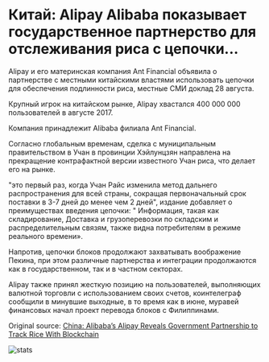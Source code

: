 # Китай: Alipay Alibaba показывает государственное партнерство для отслеживания риса с цепочки...

Alipay и его материнская компания Ant Financial объявила о партнерстве с местными китайскими властями использовать цепочки для обеспечения подлинности риса, местные СМИ доклад 28 августа.

Крупный игрок на китайском рынке, Alipay хвастался 400 000 000 пользователей в августе 2017.

Компания принадлежит Alibaba филиала Ant Financial.

Согласно глобальным временам, сделка с муниципальным правительством в Учан в провинции Хэйлунцзян направлена на прекращение контрафактной версии известного Учан риса, что делает его на рынке.

"это первый раз, когда Учан Райс изменила метод дальнего распространения для всей страны, сокращая первоначальный срок поставки в 3-7 дней до менее чем 2 дней", издание добавляет о преимуществах введения цепочки: " Информация, такая как складирование, Доставка и грузоперевозки по складским и распределительным связям, также видна потребителям в режиме реального времени».

Напротив, цепочки блоков продолжают захватывать воображение Пекина, при этом различные партнерства и интеграции продолжаются как в государственном, так и в частном секторах.

Alipay также принял жесткую позицию на пользователей, выполняющих валютной торговли с использованием своих счетов, коинтелеграф сообщили в минувшие выходные, в то время как в июне, муравей финансовых начал проект перевода блоков с Филиппинами.

Original source: [China: Alibaba’s Alipay Reveals Government Partnership to Track Rice With Blockchain](https://cointelegraph.com/news/china-alibabas-alipay-reveals-government-partnership-to-track-rice-with-blockchain)

![stats](https://c.statcounter.com/11760860/0/a89fa40b/1/ "stats")